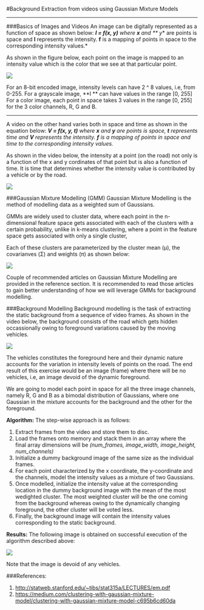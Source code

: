 #Background Extraction from videos using Gaussian Mixture Models
***
###Basics of Images and Videos
An image can be digitally represented as a function of space as shown below:
***I = f(x, y)***
*where **x** and ** y** are points is space and **I** represents the intensity. **f** is a mapping of points in space to the corresponding intensity values.*

As shown in the figure below, each point on the image is mapped to an intensity value which is the color that we see at that particular point.

![](/home/prantik/Desktop/ComputerVision/GaussianMixtureModelling/frames/frame_11.png) 

For an 8-bit encoded image, intensity levels can have 2 ^ 8 values, i.e, from 0-255. 
For a grayscale image, **I ** can have values in the range [0, 255]
For a color image, each point in space takes 3 values in the range [0, 255] for the 3 color channels, R, G and B. 
***


A video on the other hand varies both in space and time as shown in the equation below:
***V = f(x, y, t)***
*where **x** and **y** are points is space, **t** represents time and **V** represents the intensity. **f** is a mapping of points in space and time to the corresponding intensity values.*

As shown in the video below, the intensity at a point (on the road) not only is a function of the x and y cordinates of that point but is also a function of time. It is time that determines whether the intensity value is contributed by a vehicle or by the road.

![](/home/prantik/Desktop/ComputerVision/GaussianMixtureModelling/ezgif-4-09ebca40c0a2.gif) 

###Gaussian Mixture Modelling (GMM)
Gaussian Mixture Modelling is the method of modelling data as a weighted sum of Gaussians. 

GMMs are widely used to cluster data, where each point in the n-dimensional feature space gets associated with each of the clusters with a certain probability, unlike in k-means clustering, where a point in the feature space gets associated with only a single cluster, 

Each of these clusters are parameterized by the cluster mean (μ), the covarianves (Σ) and weights (π) as shown below:

![](/home/prantik/Desktop/ComputerVision/GaussianMixtureModelling/gmm.png)

Couple of recommended articles on Gaussian Mixture Modelling are provided in the reference section. It is recommended to read those articles to gain better understanding of how we will leverage GMMs for background modelling.

###Background Modelling
Background modelling is the task of extracting the static background from a sequence of video frames. As shown in the video below, the background consists of the road which gets hidden occassionally owing to foreground variations caused by the moving vehicles. 

![](/home/prantik/Desktop/ComputerVision/GaussianMixtureModelling/ezgif-4-09ebca40c0a2.gif) 

The vehicles constitutes the foreground here and their dynamic nature accounts for the variation in intensity levels of points on the road.
The end result of this exercise would be an image (frame) where there will be no vehicles, i.e, an image devoid of the dynamic foreground.

We are going to model each point in space for all the three image channels, namely R, G and B as a bimodal distribution of Gaussians, where one Gaussian in the mixture accounts for the background and the other for the foreground.

**Algorithm:**
The step-wise approach is as follows:
1. Extract frames from the video and store them to disc.
2. Load the frames onto memory and stack them in an array where the final array dimensions will be *(num_frames, image_width, image_height, num_channels)*
3. Initialize a dummy background image of the same size as the individual frames.
4. For each point characterized by the x coordinate, the y-coordinate and the channels, model the intensity values as a mixture of two Gaussians.
5. Once modelled, initialize the intensity value at the corresponding location in the dummy background image with the mean of the most wedighted cluster. The most weighted cluster will be the one coming from the background whereas owing to the dynamically changing foreground, the other cluster will be voted less.
6. Finally, the background image will contain the intensity values corresponding to the static background.

**Results:**
The following image is obtained on successful execution of the algorithm described above:

![](/home/prantik/Desktop/ComputerVision/GaussianMixtureModelling/background.png) 

Note that the image is devoid of any vehicles.


###References:
1. http://statweb.stanford.edu/~tibs/stat315a/LECTURES/em.pdf
2. https://medium.com/clustering-with-gaussian-mixture-model/clustering-with-gaussian-mixture-model-c695b6cd60da
